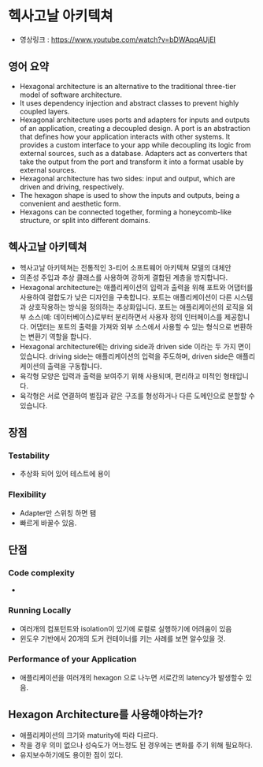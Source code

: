 # 헥사고날 아키텍쳐

- 영상링크 : https://www.youtube.com/watch?v=bDWApqAUjEI

## 영어 요약
- Hexagonal architecture is an alternative to the traditional three-tier model of software architecture.
- It uses dependency injection and abstract classes to prevent highly coupled layers.
- Hexagonal architecture uses ports and adapters for inputs and outputs of an application, creating a decoupled design. 
A port is an abstraction that defines how your application interacts with other systems. It provides a custom interface to your app while decoupling its logic from external sources, such as a database. Adapters act as converters that take the output from the port and transform it into a format usable by external sources.
- Hexagonal architecture has two sides: input and output, which are driven and driving, respectively.
- The hexagon shape is used to show the inputs and outputs, being a convenient and aesthetic form.
- Hexagons can be connected together, forming a honeycomb-like structure, or split into different domains.

## 헥사고날 아키텍쳐
- 헥사고날 아키텍쳐는 전통적인 3-티어 소프트웨어 아키텍쳐 모델의 대체안
- 의존성 주입과 추상 클래스를 사용하여 강하게 결합된 계층을 방지합니다.
- Hexagonal architecture는 애플리케이션의 입력과 출력을 위해 포트와 어댑터를 사용하여 결합도가 낮은 디자인을 구축합니다. 포트는 애플리케이션이 다른 시스템과 상호작용하는 방식을 정의하는 추상화입니다. 포트는 애플리케이션의 로직을 외부 소스(예: 데이터베이스)로부터 분리하면서 사용자 정의 인터페이스를 제공합니다. 어댑터는 포트의 출력을 가져와 외부 소스에서 사용할 수 있는 형식으로 변환하는 변환기 역할을 합니다.
- Hexagonal architecture에는 driving side과 driven side 이라는 두 가지 면이 있습니다. driving side는 애플리케이션의 입력을 주도하며, driven side은 애플리케이션의 출력을 구동합니다.
- 육각형 모양은 입력과 출력을 보여주기 위해 사용되며, 편리하고 미적인 형태입니다.
- 육각형은 서로 연결하여 벌집과 같은 구조를 형성하거나 다른 도메인으로 분할할 수 있습니다.

## 장점

### Testability
- 추상화 되어 있어 테스트에 용이

### Flexibility
- Adapter만 스위칭 하면 됌
- 빠르게 바꿀수 있음.

## 단점

### Code complexity
- 

### Running Locally
- 여러개의 컴포턴트와 isolation이 있기에 로컬로 실행하기에 어려움이 있음
- 윈도우 기반에서 20개의 도커 컨테이너를 키는 사례를 보면 알수있을 것.

### Performance of your Application
- 애플리케이션을 여러개의 hexagon 으로 나누면 서로간의 latency가 발생할수 있음.

## Hexagon Architecture를 사용해야하는가?
- 애플리케이션의 크기와 maturity에 따라 다르다.
- 작을 경우 의미 없으나 성숙도가 어느정도 된 경우에는 변화를 주기 위해 필요하다.
- 유지보수하기에도 용이한 점이 있다.

